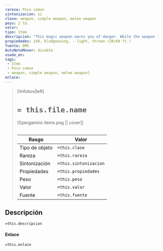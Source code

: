 ```yaml
---
rareza: Poco comun
sintonizacion: si
clase: weapon, simple weapon, melee weapon
peso: 2 lb.
valor: 
tipo: Item
descripcion: "This magic weapon warns you of danger. While the weapon is on your person, you have advantage on initiative rolls. In addition, you and any of your companions within 30 feet of you can&#x27;t be surprised, except when incapacitated by something other than nonmagical sleep. The weapon magically awakens you and your companions within range if any of you are sleeping naturally when combat begins. Light. A light weapon is small and easy to handle, making it ideal for use when fighting with two weapons. Thrown. If a weapon has the thrown property, you can throw the weapon to make a ranged attack. If the weapon is a melee weapon, you use the same ability modifier for that attack roll and damage roll that you would use for a melee attack with the weapon. For example, if you throw a handaxe, you use your Strength, but if you throw a dagger, you can use either your Strength or your Dexterity, since the dagger has the finesse property."
propiedades: 1d4, bludgeoning, - light, thrown (20/60 ft.)
fuente: DMG
AutoNoteMover: disable
usado_en:  
tags: 
 - Item
 - Poco comun
 - weapon, simple weapon, melee weapon]
enlace: 
---
```


> [!infobox|left]
>  # `= this.file.name`
> ![[pergamino items.png || cover]]
> ######   
> |Rasgo | Valor |
> | --- | --- |
> | Tipo de objeto| `=this.clase`|
>  | Rareza| `=this.rareza`|
> | Sintonización | `=this.sintonizacion` |
> | Propiedades | `=this.propiedades` |
>  | Peso | `=this.peso` |
> | Valor | `=this.valor` |
> | Fuente | `=this.fuente` |


## Descripción
`=this.descripcion`

#### Enlace
`=this.enlace`